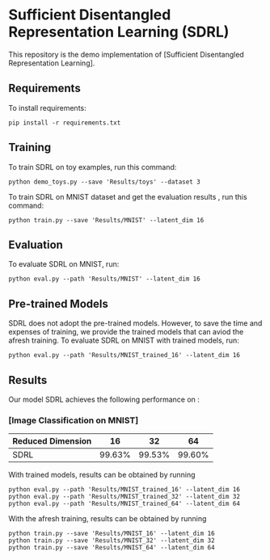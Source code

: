# Sufficient Disentangled Representation Learning (SDRL)

This repository is the demo implementation of [Sufficient Disentangled Representation Learning]. 

## Requirements

To install requirements:

```setup
pip install -r requirements.txt
```

## Training

To train SDRL on toy examples, run this command:

```train_toys
python demo_toys.py --save 'Results/toys' --dataset 3
```

To train SDRL on MNIST dataset and get the evaluation results , run this command:

```train
python train.py --save 'Results/MNIST' --latent_dim 16
```

## Evaluation

To evaluate SDRL on MNIST, run:

```eval
python eval.py --path 'Results/MNIST' --latent_dim 16
```


## Pre-trained Models

SDRL does not adopt the pre-trained models. However, to save the time and expenses of training, we provide the trained models that can aviod the afresh training. To evaluate SDRL on MNIST with trained models, run:

```eval_trained
python eval.py --path 'Results/MNIST_trained_16' --latent_dim 16
```

## Results

Our model SDRL achieves the following performance on :

### [Image Classification on MNIST]

| Reduced Dimension|   16   |   32   |   64   |
| ---------------- |--------|--------|--------|
|        SDRL       | 99.63% | 99.53% | 99.60% |

With trained models, results can be obtained by running

```eval_trained_all
python eval.py --path 'Results/MNIST_trained_16' --latent_dim 16
python eval.py --path 'Results/MNIST_trained_32' --latent_dim 32
python eval.py --path 'Results/MNIST_trained_64' --latent_dim 64
```
With the afresh training, results can be obtained by running

```train_all
python train.py --save 'Results/MNIST_16' --latent_dim 16
python train.py --save 'Results/MNIST_32' --latent_dim 32
python train.py --save 'Results/MNIST_64' --latent_dim 64
```

